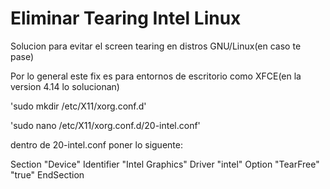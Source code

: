 # Eliminar Tearing Intel Linux

Solucion para evitar el screen tearing en distros GNU/Linux(en caso te pase)

Por lo general este fix es para entornos de escritorio como XFCE(en la version 4.14 lo solucionan)



'sudo mkdir /etc/X11/xorg.conf.d'

'sudo nano /etc/X11/xorg.conf.d/20-intel.conf'

dentro de 20-intel.conf poner lo siguente:

Section "Device"
 Identifier "Intel Graphics"
 Driver "intel"
 Option "TearFree" "true"
EndSection
